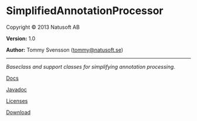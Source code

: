 # SimplifiedAnnotationProcessor

Copyright © 2013 Natusoft AB

__Version:__ 1.0

__Author:__ Tommy Svensson (tommy@natusoft.se)

----

_Baseclass and support classes for simplifying annotation processing._

[Docs](https://github.com/tombensve/SimplifiedAnnotationProcessor/blob/master/docs/SimplifiedAnnotationProcessor.md)

[Javadoc](http://apidoc.natusoft.se/SimplifiedAnnotationProcessor/)

[Licenses](https://github.com/tombensve/SimplifiedAnnotationProcessor/blob/master/licenses.md)

[Download](http://download.natusoft.se/annotation/simplified-annotation-processor-1.0.jar)